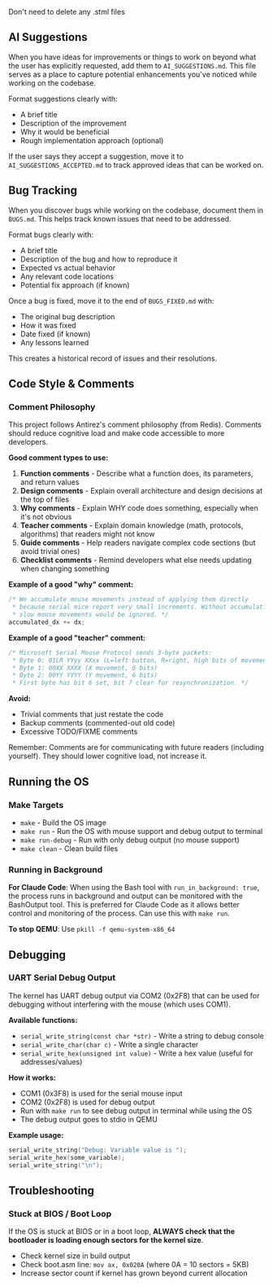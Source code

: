 Don't need to delete any .stml files

## AI Suggestions

When you have ideas for improvements or things to work on beyond what the user has explicitly requested, add them to `AI_SUGGESTIONS.md`. This file serves as a place to capture potential enhancements you've noticed while working on the codebase.

Format suggestions clearly with:
- A brief title
- Description of the improvement
- Why it would be beneficial
- Rough implementation approach (optional)

If the user says they accept a suggestion, move it to `AI_SUGGESTIONS_ACCEPTED.md` to track approved ideas that can be worked on.

## Bug Tracking

When you discover bugs while working on the codebase, document them in `BUGS.md`. This helps track known issues that need to be addressed.

Format bugs clearly with:
- A brief title
- Description of the bug and how to reproduce it
- Expected vs actual behavior
- Any relevant code locations
- Potential fix approach (if known)

Once a bug is fixed, move it to the end of `BUGS_FIXED.md` with:
- The original bug description
- How it was fixed
- Date fixed (if known)
- Any lessons learned

This creates a historical record of issues and their resolutions.

## Code Style & Comments

### Comment Philosophy
This project follows Antirez's comment philosophy (from Redis). Comments should reduce cognitive load and make code accessible to more developers.

**Good comment types to use:**
1. **Function comments** - Describe what a function does, its parameters, and return values
2. **Design comments** - Explain overall architecture and design decisions at the top of files
3. **Why comments** - Explain WHY code does something, especially when it's not obvious
4. **Teacher comments** - Explain domain knowledge (math, protocols, algorithms) that readers might not know
5. **Guide comments** - Help readers navigate complex code sections (but avoid trivial ones)
6. **Checklist comments** - Remind developers what else needs updating when changing something

**Example of a good "why" comment:**
```c
/* We accumulate mouse movements instead of applying them directly
 * because serial mice report very small increments. Without accumulation,
 * slow mouse movements would be ignored. */
accumulated_dx += dx;
```

**Example of a good "teacher" comment:**
```c
/* Microsoft Serial Mouse Protocol sends 3-byte packets:
 * Byte 0: 01LR YYyy XXxx (L=left button, R=right, high bits of movement)
 * Byte 1: 00XX XXXX (X movement, 6 bits)
 * Byte 2: 00YY YYYY (Y movement, 6 bits)
 * First byte has bit 6 set, bit 7 clear for resynchronization. */
```

**Avoid:**
- Trivial comments that just restate the code
- Backup comments (commented-out old code)
- Excessive TODO/FIXME comments

Remember: Comments are for communicating with future readers (including yourself). They should lower cognitive load, not increase it.

## Running the OS

### Make Targets
- `make` - Build the OS image
- `make run` - Run the OS with mouse support and debug output to terminal
- `make run-debug` - Run with only debug output (no mouse support)
- `make clean` - Clean build files

### Running in Background
**For Claude Code**: When using the Bash tool with `run_in_background: true`, the process runs in background and output can be monitored with the BashOutput tool. This is preferred for Claude Code as it allows better control and monitoring of the process. Can use this with `make run`.

**To stop QEMU**: Use `pkill -f qemu-system-x86_64`

## Debugging

### UART Serial Debug Output
The kernel has UART debug output via COM2 (0x2F8) that can be used for debugging without interfering with the mouse (which uses COM1).

**Available functions:**
- `serial_write_string(const char *str)` - Write a string to debug console
- `serial_write_char(char c)` - Write a single character
- `serial_write_hex(unsigned int value)` - Write a hex value (useful for addresses/values)

**How it works:**
- COM1 (0x3F8) is used for the serial mouse input
- COM2 (0x2F8) is used for debug output
- Run with `make run` to see debug output in terminal while using the OS
- The debug output goes to stdio in QEMU

**Example usage:**
```c
serial_write_string("Debug: Variable value is ");
serial_write_hex(some_variable);
serial_write_string("\n");
```

## Troubleshooting

### Stuck at BIOS / Boot Loop
If the OS is stuck at BIOS or in a boot loop, **ALWAYS check that the bootloader is loading enough sectors for the kernel size**. 
- Check kernel size in build output
- Check boot.asm line: `mov ax, 0x020A` (where 0A = 10 sectors = 5KB)
- Increase sector count if kernel has grown beyond current allocation
